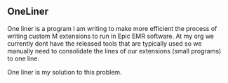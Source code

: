 ## OneLiner
One liner is a program I am writing to make more efficient the process of writing custom M extensions to run in Epic EMR software. At my org we currently dont have the released tools that are typically used so we manually need to consolidate the lines of our extensions (small programs) to one line.

One liner is my solution to this problem.
